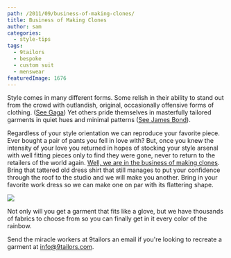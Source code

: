 ```yaml
---
path: /2011/09/business-of-making-clones/
title: Business of Making Clones
author: sam
categories: 
  - style-tips
tags: 
  - 9tailors
  - bespoke
  - custom suit
  - menswear
featuredImage: 1676
---
```

Style comes in many different forms. Some relish in their ability to stand out from the crowd with outlandish, original, occasionally offensive forms of clothing. ([See Gaga](http://lady-gaga-style.blogspot.com/)) Yet others pride themselves in masterfully tailored garments in quiet hues and minimal patterns ([See James Bond](http://www.jamesbondlifestyle.com/index_articles.php?m=articles&g=art081202)).

Regardless of your style orientation we can reproduce your favorite piece. Ever bought a pair of pants you fell in love with? But, once you knew the intensity of your love you returned in hopes of stocking your style arsenal with well fitting pieces only to find they were gone, never to return to the retailers of the world again. [Well, we are in the business of making clones](http://www.9tailors.com/pages/#!/pages/frequently_asked_questions/products). Bring that tattered old dress shirt that still manages to put your confidence through the roof to the studio and we will make you another. Bring in your favorite work dress so we can make one on par with its flattering shape.

[![](http://1.bp.blogspot.com/-hwuBVZWd31U/TnjD4PHqq4I/AAAAAAAAAyE/kj9s9TbUK4o/s400/IMG_7126_final.jpg)](http://1.bp.blogspot.com/-hwuBVZWd31U/TnjD4PHqq4I/AAAAAAAAAyE/kj9s9TbUK4o/s1600/IMG_7126_final.jpg)

Not only will you get a garment that fits like a glove, but we have thousands of fabrics to choose from so you can finally get in it every color of the rainbow.

Send the miracle workers at 9tailors an email if you're looking to recreate a garment at [info@9tailors.com](http://www.blogger.com/info@9tailors.com).
